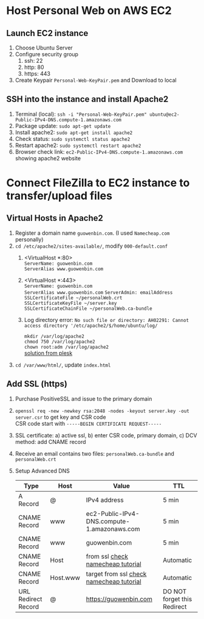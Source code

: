 # Host Personal Web on AWS EC2
## Launch EC2 instance
1. Choose Ubuntu Server
2. Configure security group
    1. ssh: 22
    2. http: 80
    3. https: 443
3. Create Keypair `Personal-Web-KeyPair.pem` and Download to local
## SSH into the instance and install Apache2
1. Terminal (local): `ssh -i "Personal-Web-KeyPair.pem" ubuntu@ec2-Public-IPv4-DNS.compute-1.amazonaws.com`
2. Package update: `sudo apt-get update `
3. Install apache2: `sudo apt-get install apache2`
3. Check status: `sudo systemctl status apache2`
4. Restart apache2: `sudo systemctl restart apache2`
5. Browser check link: `ec2-Public-IPv4-DNS.compute-1.amazonaws.com` showing apache2 website

# Connect FileZilla to EC2 instance to transfer/upload files
## Virtual Hosts in Apache2
1. Register a domain name `guowenbin.com`. (I used `Namecheap.com` personally)
2. `cd /etc/apache2/sites-available/`, modify `000-default.conf`
    1. <VirtualHost *:80>  
        `ServerName: guowenbin.com`   
        `ServerAlias www.guowenbin.com`  	
    2. <VirtualHost *:443>  
        `ServerName: guowenbin.com`  
	`ServerAlias www.guowenbin.com` 
        `ServerAdmin: emailAddress`  
        `SSLCertificateFile ~/personalWeb.crt`  
	    `SSLCertificateKeyFile ~/server.key`  
	    `SSLCertificateChainFile ~/personalWeb.ca-bundle`
    3. Log directory error: `No such file or directory: AH02291: Cannot access directory '/etc/apache2/$/home/ubuntu/log/`
    
        `mkdir /var/log/apache2`  
        `chmod 750 /var/log/apache2`  
        `chown root:adm /var/log/apache2`  
        [solution from plesk](https://support.plesk.com/hc/en-us/articles/214527565-Unable-to-start-Apache-when-Apache-logs-directory-is-missing-No-such-file-or-directory-Unable-to-open-logs)
3. `cd /var/www/html/`, update `index.html`

## Add SSL (https)
1. Purchase PositiveSSL and issue to the primary domain
2. `openssl req -new -newkey rsa:2048 -nodes -keyout server.key -out server.csr` to get key and CSR code  
CSR code start with `-----BEGIN CERTIFICATE REQUEST-----`
3. SSL certificate: a) active ssl, b) enter CSR code, primary domain, c) DCV method: add CNAME record
4. Receive an email contains two files: `personalWeb.ca-bundle` and `personalWeb.crt`
5. Setup Advanced DNS

    | Type  |  Host | Value   | TTL  |
    |---|---|---|---|
    | A Record  |  @ | IPv4 address  |  5 min |
    | CNAME Record  | www  | ec2-Public-IPv4-DNS.compute-1.amazonaws.com  | 5 min  |
    | CNAME Record  | www  | guowenbin.com  | 5 min  |
    | CNAME Record  | Host  | from ssl [check namecheap tutorial](https://www.namecheap.com/support/knowledgebase/article.aspx/9637/68/how-can-i-complete-the-domain-control-validation-dcv-for-my-ssl-certificate/)  | Automatic |
    | CNAME Record  | Host.www  | target from ssl [check namecheap tutorial](https://www.namecheap.com/support/knowledgebase/article.aspx/9637/68/how-can-i-complete-the-domain-control-validation-dcv-for-my-ssl-certificate/)  | Automatic  |
    | URL Redirect Record | @  | https://guowenbin.com  | DO NOT forget this Redirect  |
